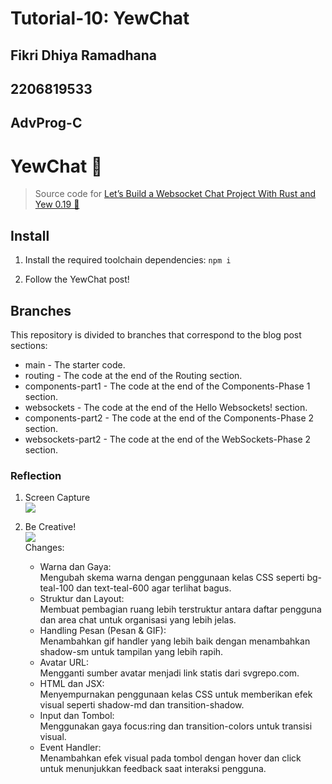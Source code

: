 # Tutorial-10: YewChat 
## Fikri Dhiya Ramadhana
## 2206819533
## AdvProg-C

# YewChat 💬

> Source code for [Let’s Build a Websocket Chat Project With Rust and Yew 0.19 🦀](https://fsjohnny.medium.com/lets-build-a-websockets-project-with-rust-and-yew-0-19-60720367399f)

## Install

1. Install the required toolchain dependencies:
   ```npm i```

2. Follow the YewChat post!

## Branches

This repository is divided to branches that correspond to the blog post sections:

* main - The starter code.
* routing - The code at the end of the Routing section.
* components-part1 - The code at the end of the Components-Phase 1 section.
* websockets - The code at the end of the Hello Websockets! section.
* components-part2 - The code at the end of the Components-Phase 2 section.
* websockets-part2 - The code at the end of the WebSockets-Phase 2 section.

### Reflection
1. Screen Capture  
![](images/image.png)

2. Be Creative!  
![](images/image-2.png)  
Changes:
   * Warna dan Gaya:  
   Mengubah skema warna dengan penggunaan kelas CSS seperti bg-teal-100 dan text-teal-600 agar terlihat bagus.
   * Struktur dan Layout:  
   Membuat pembagian ruang lebih terstruktur antara daftar pengguna dan area chat untuk organisasi yang lebih jelas.
   * Handling Pesan (Pesan & GIF):  
   Menambahkan gif handler yang lebih baik dengan menambahkan shadow-sm untuk tampilan yang lebih rapih.
   * Avatar URL:  
   Mengganti sumber avatar menjadi link statis dari svgrepo.com.
   * HTML dan JSX:  
   Menyempurnakan penggunaan kelas CSS untuk memberikan efek visual seperti shadow-md dan transition-shadow.
   * Input dan Tombol:  
   Menggunakan gaya focus:ring dan transition-colors untuk transisi visual.
   * Event Handler:  
   Menambahkan efek visual pada tombol dengan hover dan click untuk menunjukkan feedback saat interaksi pengguna.
